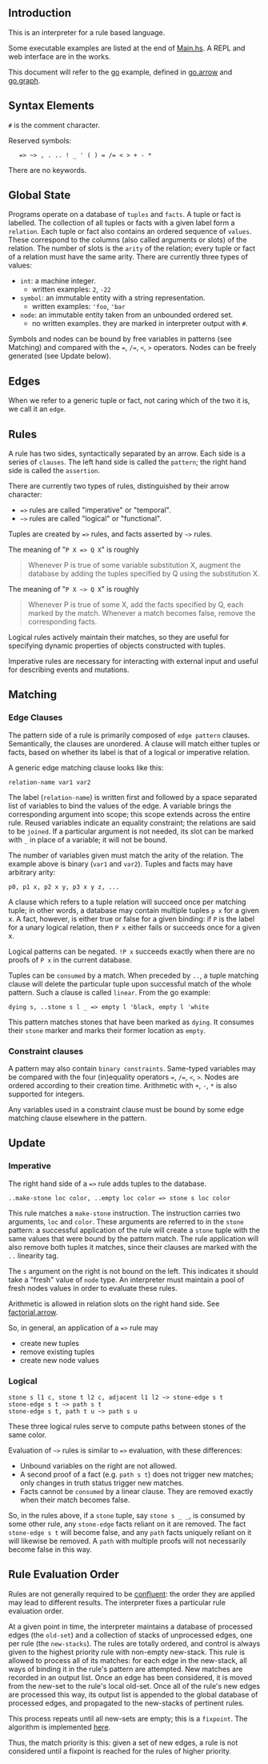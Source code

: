 ## Introduction
This is an interpreter for a rule based language.

Some executable examples are listed at the end of
[Main.hs](https://github.com/kovach/web2/blob/master/src/Main.hs). A REPL and
web interface are in the works.

This document will refer to the [go](https://en.wikipedia.org/wiki/Go_(game))
example, defined in
[go.arrow](https://github.com/kovach/web2/blob/master/examples/go.arrow) and
[go.graph](https://github.com/kovach/web2/blob/master/examples/go.graph).

## Syntax Elements

`#` is the comment character.

Reserved symbols:

```
   => ~> , . .. ! _ ' ( ) = /= < > + - *
```

There are no keywords.

## Global State
Programs operate on a database of `tuples` and `facts`. A tuple or fact is
labelled. The collection of all tuples or facts with a given label form a
`relation`. Each tuple or fact also contains an ordered sequence of `values`.
These correspond to the columns (also called arguments or slots) of the
relation. The number of slots is the `arity` of the relation; every tuple or
fact of a relation must have the same arity. There are currently three types of
values:

  - `int`: a machine integer.
    - written examples: `2`, `-22`
  - `symbol`: an immutable entity with a string representation.
    - written examples: `'foo`, `'bar`
  - `node`: an immutable entity taken from an unbounded ordered set.
    - no written examples. they are marked in interpreter output with `#`.

Symbols and nodes can be bound by free variables in patterns (see Matching) and
compared with the `=`, `/=`, `<`, `>` operators. Nodes can be freely generated
(see Update below).

## Edges
When we refer to a generic tuple or fact, not caring which of the two it is, we call it an `edge`.

## Rules
A rule has two sides, syntactically separated by an arrow. Each side is a series of `clauses`. The left hand side is called the `pattern`; the right hand side is called the `assertion`.

There are currently two types of rules, distinguished by their arrow character:

  - `=>` rules are called "imperative" or "temporal".
  - `~>` rules are called "logical" or "functional".

Tuples are created by `=>` rules, and facts asserted by `~>` rules.

The meaning of "`P X => Q X`" is roughly

> Whenever P is true of some variable substitution X, augment the database by
> adding the tuples specified by Q using the substitution X.

The meaning of "`P X ~> Q X`" is roughly

> Whenever P is true of some X, add the facts specified by Q, each marked by
> the match. Whenever a match becomes false, remove the corresponding facts.

Logical rules actively maintain their matches, so they are useful for
specifying dynamic properties of objects constructed with tuples.

Imperative rules are necessary for interacting with external input and
useful for describing events and mutations.

## Matching

### Edge Clauses
The pattern side of a rule is primarily composed of `edge pattern` clauses.
Semantically, the clauses are unordered. A clause will match either
tuples or facts, based on whether its label is that of a logical or imperative
relation.

A generic edge matching clause looks like this:

```
relation-name var1 var2
```

The label (`relation-name`) is written first and followed by a space separated
list of variables to bind the values of the edge.  A variable brings the
corresponding argument into scope; this scope extends across the entire rule.
Reused variables indicate an equality constraint; the relations are said to be
`joined`. If a particular argument is not needed, its slot can be marked with
`_` in place of a variable; it will not be bound.

The number of variables given must match the arity of the relation. The
example above is binary (`var1` and `var2`). Tuples and facts may have
arbitrary arity:

```
p0, p1 x, p2 x y, p3 x y z, ...
```

A clause which refers to a tuple relation will succeed once per
matching tuple; in other words, a database may contain multiple tuples `p x`
for a given x. A fact, however, is either true or false for a given binding: if
`P` is the label for a unary logical relation, then `P x` either fails or
succeeds once for a given x.

Logical patterns can be negated. `!P x` succeeds exactly when there are no
proofs of `P x` in the current database.

Tuples can be `consumed` by a match. When preceded by `..`, a tuple matching
clause will delete the particular tuple upon successful match of the whole
pattern. Such a clause is called `linear`. From the go example:

```
dying s, ..stone s l _ => empty l 'black, empty l 'white
```

This pattern matches stones that have been marked as `dying`. It consumes their
`stone` marker and marks their former location as `empty`.

### Constraint clauses
A pattern may also contain `binary constraints`. Same-typed variables may be
compared with the four (in)equality operators `=`, `/=`, `<`, `>`. Nodes are
ordered according to their creation time. Arithmetic with `+`, `-`, `*` is also
supported for integers.

Any variables used in a constraint clause must be bound by some edge matching
clause elsewhere in the pattern.

## Update
### Imperative
The right hand side of a `=>` rule adds tuples to the database.

```
..make-stone loc color, ..empty loc color => stone s loc color
```

This rule matches a `make-stone` instruction. The instruction carries two
arguments, `loc` and `color`. These arguments are referred to in the `stone`
pattern: a successful application of the rule will create a `stone` tuple with
the same values that were bound by the pattern match. The rule application
will also remove both tuples it matches, since their clauses are marked
with the `..` linearity tag.

The `s` argument on the right is not bound on the left. This indicates it
should take a "fresh" value of `node` type. An interpreter must maintain a pool
of fresh nodes values in order to evaluate these rules.

Arithmetic is allowed in relation slots on the right hand side. See
[factorial.arrow](https://github.com/kovach/web2/blob/master/examples/factorial.arrow).

So, in general, an application of a `=>` rule may

  - create new tuples
  - remove existing tuples
  - create new node values

### Logical
```
stone s l1 c, stone t l2 c, adjacent l1 l2 ~> stone-edge s t
stone-edge s t ~> path s t
stone-edge s t, path t u ~> path s u
```

These three logical rules serve to compute paths between stones of the same color.

Evaluation of `~>` rules is similar to `=>` evaluation, with these differences:

  - Unbound variables on the right are not allowed.
  - A second proof of a fact (e.g. `path s t`) does not trigger new matches; only changes in truth status trigger new matches.
  - Facts cannot be `consumed` by a linear clause. They are removed exactly when their match becomes false.

So, in the rules above, if a `stone` tuple, say `stone s _ _`, is consumed by
some other rule, any `stone-edge` facts reliant on it are removed. The fact
`stone-edge s t` will become false, and any `path` facts uniquely reliant on it
will likewise be removed. A `path` with multiple proofs will not necessarily
become false in this way.


## Rule Evaluation Order
Rules are not generally required to be
[confluent](https://en.wikipedia.org/wiki/Confluence_(abstract_rewriting)): the
order they are applied may lead to different results. The interpreter fixes a
particular rule evaluation order.

At a given point in time, the interpreter maintains a database of processed
edges (the `old-set`) and a collection of stacks of unprocessed edges, one per
rule (the `new-stacks`).  The rules are totally ordered, and control is always
given to the highest priority rule with non-empty new-stack. This rule is
allowed to process all of its matches: for each edge in the new-stack, all ways
of binding it in the rule's pattern are attempted. New matches are recorded in
an output list. Once an edge has been considered, it is moved from the new-set
to the rule's local old-set. Once all of the rule's new edges are processed
this way, its output list is appended to the global database of processed
edges, and propagated to the new-stacks of pertinent rules.

This process repeats until all new-sets are empty; this is a `fixpoint`.
The algorithm is implemented [here](https://github.com/kovach/web2/blob/master/src/Update.hs).

Thus, the match priority is this: given a set of new edges, a rule is not
considered until a fixpoint is reached for the rules of higher priority.
